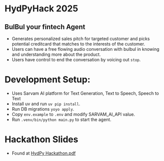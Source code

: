 # HydPyHack 2025
## BulBul your fintech Agent
- Generates personalized sales pitch for targeted customer and picks potential creditcard that matches to the interests of the customer.
- Users can have a free flowing audio conversation with bulbul in knowing and understanding more about the product.
- Users have control to end the conversation by voicing out `stop`.

# Development Setup:
- Uses Sarvam AI platform for Text Generation, Text to Speech, Speech to Text
- Install uv and run `uv pip install`.
- Run DB migrations `yoyo apply`.
- Copy `env.example` to `.env` and modify SARVAM_AI_API value.
- Run `.venv/bin/python main.py` to start the agent.

# Hackathon Slides
- Found at [HydPy Hackathon.pdf](./HydPy%20Hackathon.pdf)
